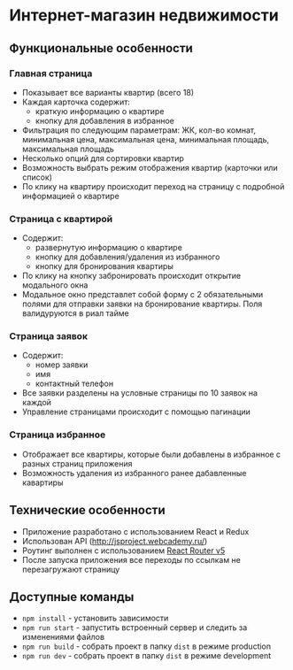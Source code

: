 # Интернет-магазин недвижимости
## Функциональные особенности
### Главная страница
* Показывает все варианты квартир (всего 18)
* Каждая карточка содержит:
	- краткую информацию о квартире
	- кнопку для добавления в избранное
* Фильтрация по следующим параметрам: ЖК, кол-во комнат, минимальная цена, максимальная цена, минимальная площадь, максимальная площадь
* Несколько опций для сортировки квартир
* Возможность выбрать режим отображения  квартир (карточки или список)
* По клику на квартиру происходит переход на страницу с подробной информацией о квартире

### Страница с квартирой
* Содержит:
	- развернутую информацию о квартире
	- кнопку для добавления/удаления из избранного
  - кнопку для бронирования квартиры
* По клику на кнопку забронировать происходит открытие модального окна
* Модальное окно представлет собой форму с 2 обязательными полями для отправки заявки на бронирование квартиры. Поля валидуруются в риал тайме

### Страница заявок
* Содержит:
	- номер заявки
	- имя
  - контактный телефон
* Все заявки разделены на условные страницы по 10 заявок на каждой
* Управление страницами происходит с помощью пагинации

### Страница избранное
* Отображает все квартиры, которые были добавлены в избранное с разных страниц приложения
* Возможность удаления из избранного ранее дабавленные кавартиры

## Технические особенности
- Приложение разработано с использованием React и Redux
- Использован API (http://jsproject.webcademy.ru/)
- Роутинг выполнен с использованием [React Router v5](https://github.com/ReactTraining/react-router/releases/tag/v5.0.0)
- После запуска приложения все переходы по ссылкам не перезагружают страницу
 
## Доступные команды
* `npm install` - установить зависимости
* `npm run start` - запустить встроенный сервер и следить за изменениями файлов
* `npm run build` - собрать проект в папку `dist` в режиме production
* `npm run dev` - собрать проект в папку `dist` в режиме development 
